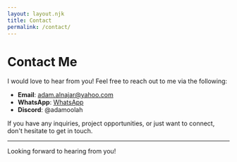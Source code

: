 ```yaml
---
layout: layout.njk
title: Contact
permalink: /contact/
---
```


# Contact Me

I would love to hear from you! Feel free to reach out to me via the following:

- **Email**: [adam.alnajar@yahoo.com](mailto:adam.alnajar@yahoo.com)
- **WhatsApp**: [WhatsApp](https://wa.me/971502710802)
- **Discord**: @adamoolah

If you have any inquiries, project opportunities, or just want to connect, don't hesitate to get in touch.

---
Looking forward to hearing from you!
